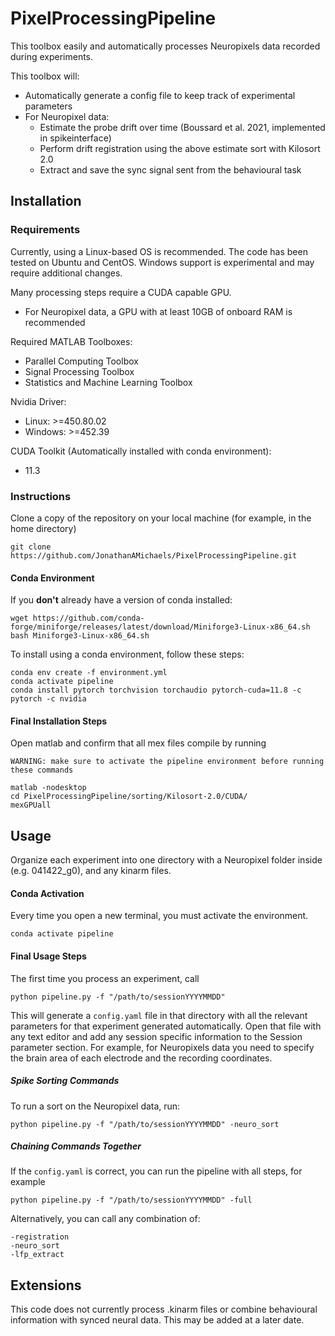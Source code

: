 # PixelProcessingPipeline
This toolbox easily and automatically processes Neuropixels data recorded during experiments.

This toolbox will:
- Automatically generate a config file to keep track of experimental parameters
- For Neuropixel data:
  - Estimate the probe drift over time (Boussard et al. 2021, implemented in spikeinterface)
  - Perform drift registration using the above estimate sort with Kilosort 2.0 
  - Extract and save the sync signal sent from the behavioural task

## Installation
### Requirements
Currently, using a Linux-based OS is recommended. The code has been tested on Ubuntu and CentOS. Windows support is experimental and may require additional changes.

Many processing steps require a CUDA capable GPU.
  - For Neuropixel data, a GPU with at least 10GB of onboard RAM is recommended

Required MATLAB Toolboxes:
  - Parallel Computing Toolbox
  - Signal Processing Toolbox
  - Statistics and Machine Learning Toolbox

Nvidia Driver:
  - Linux:      >=450.80.02
  - Windows:    >=452.39

CUDA Toolkit (Automatically installed with conda environment):
  - 11.3

### Instructions
Clone a copy of the repository on your local machine (for example, in the home directory)

    git clone https://github.com/JonathanAMichaels/PixelProcessingPipeline.git


#### Conda Environment 
If you **don't** already have a version of conda installed:

    wget https://github.com/conda-forge/miniforge/releases/latest/download/Miniforge3-Linux-x86_64.sh
    bash Miniforge3-Linux-x86_64.sh

To install using a conda environment, follow these steps:

    conda env create -f environment.yml
    conda activate pipeline
    conda install pytorch torchvision torchaudio pytorch-cuda=11.8 -c pytorch -c nvidia


#### Final Installation Steps
Open matlab and confirm that all mex files compile by running
    
    WARNING: make sure to activate the pipeline environment before running these commands

    matlab -nodesktop
    cd PixelProcessingPipeline/sorting/Kilosort-2.0/CUDA/
    mexGPUall


## Usage
Organize each experiment into one directory with a Neuropixel folder inside (e.g. 041422_g0), and any kinarm files.

#### Conda Activation
Every time you open a new terminal, you must activate the environment.

    conda activate pipeline

#### Final Usage Steps
The first time you process an experiment, call

    python pipeline.py -f "/path/to/sessionYYYYMMDD"

This will generate a `config.yaml` file in that directory with all the relevant parameters for that experiment generated automatically. Open that file with any text editor and add any session specific information to the Session parameter section. For example, for Neuropixels data you need to specify the brain area of each electrode and the recording coordinates.

##### Spike Sorting Commands
To run a sort on the Neuropixel data, run:
    
    python pipeline.py -f "/path/to/sessionYYYYMMDD" -neuro_sort

##### Chaining Commands Together
If the `config.yaml` is correct, you can run the pipeline with all steps, for example

    python pipeline.py -f "/path/to/sessionYYYYMMDD" -full

Alternatively, you can call any combination of:

    -registration
    -neuro_sort
    -lfp_extract

## Extensions
This code does not currently process .kinarm files or combine behavioural information with synced neural data. This may be added at a later date.